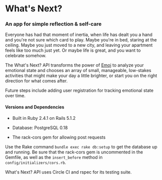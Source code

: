 # What's Next?

### An app for simple reflection & self-care

Everyone has had that moment of inertia, when life has dealt you a hand and you're not sure which card to play. Maybe you're in bed, staring at the ceiling. Maybe you just moved to a new city, and leaving your apartment feels like too much just yet. Or maybe life is great, and you want to celebrate somehow.

The What's Next? API transforms the power of [Emoj](https://medium.com/@dannyfreed/today-im-launching-emoj-an-api-that-can-interpret-emotion-from-a-text-based-conversation-6b2ea3fa98b) to analyze your emotional state and chooses an array of small, manageable, low-stakes activities that might make your day a little brighter, or start you on the right direction for what comes after.

Future steps include adding user registration for tracking emotional state over time.

#### Versions and Dependencies

- Built in Ruby 2.4.1 on Rails 5.1.2

- Database: PostgreSQL 0.18

- The rack-cors gem for allowing post requests


Use the Rake command `bundle exec rake db:setup` to get the database up and running. Be sure that the rack-cors gem is uncommented in the Gemfile, as well as the `insert_before` method in `config/initializers/cors.rb`.

What's Next? API uses Circle CI and rspec for its testing suite.
